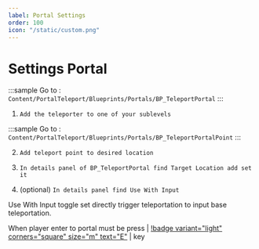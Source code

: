 ```yaml
---
label: Portal Settings
order: 100
icon: "/static/custom.png"
---
```


<style>
    .sample {
        text-align: center;
        color: #1956AF;
        border-radius: 10px;
        background-color: #ffb300;
        border: 1px solid #1956AF;
        padding-top: 20px;
        margin-bottom: 20px;
    }
</style>


# Settings Portal

:::sample
Go to :  `Content/PortalTeleport/Blueprints/Portals/BP_TeleportPortal`
:::

1. `Add the teleporter to one of your sublevels`

:::sample
Go to :  `Content/PortalTeleport/Blueprints/Portals/BP_TeleportPortalPoint`
:::

2. `Add teleport point to desired location`


3. `In details panel of BP_TeleportPortal find Target Location add set it `


4. (optional) `In details panel find Use With Input `


Use With Input toggle set directly trigger teleportation to input base teleportation.

When player enter to portal must be press | [!badge variant="light" corners="square" size="m" text="E"]() | key